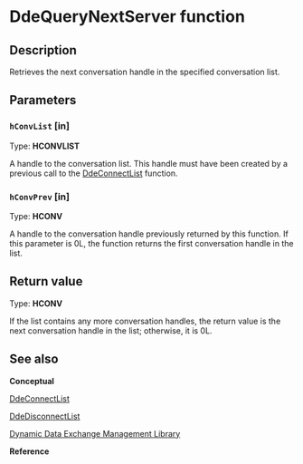# DdeQueryNextServer function

## Description

Retrieves the next conversation handle in the specified conversation list.

## Parameters

### `hConvList` [in]

Type: **HCONVLIST**

A handle to the conversation list. This handle must have been created by a previous call to the [DdeConnectList](https://learn.microsoft.com/windows/desktop/api/ddeml/nf-ddeml-ddeconnectlist) function.

### `hConvPrev` [in]

Type: **HCONV**

A handle to the conversation handle previously returned by this function. If this parameter is 0L, the function returns the first conversation handle in the list.

## Return value

Type: **HCONV**

If the list contains any more conversation handles, the return value is the next conversation handle in the list; otherwise, it is 0L.

## See also

**Conceptual**

[DdeConnectList](https://learn.microsoft.com/windows/desktop/api/ddeml/nf-ddeml-ddeconnectlist)

[DdeDisconnectList](https://learn.microsoft.com/windows/desktop/api/ddeml/nf-ddeml-ddedisconnectlist)

[Dynamic Data Exchange Management Library](https://learn.microsoft.com/windows/desktop/dataxchg/dynamic-data-exchange-management-library)

**Reference**